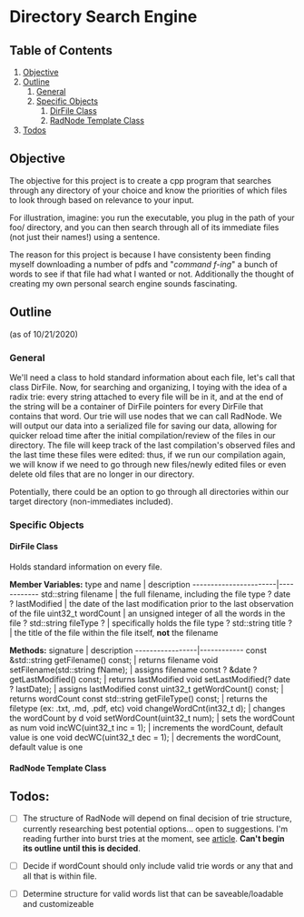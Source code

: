 # Directory Search Engine

## Table of Contents

1. [Objective](#objective)
1. [Outline](#outline)
    1. [General](#general)
    2. [Specific Objects](#specific_objects)
        1. [DirFile Class](#dirfile-class)
        2. [RadNode Template Class](#radnode-template-class)
2. [Todos](#Todos)

## Objective

The objective for this project is to create a cpp program that searches through any directory of your choice and know the priorities of which files to look through based on relevance to your input. 

For illustration, imagine: you run the executable, you plug in the path of your foo/ directory, and you can then search through all of its immediate files (not just their names!) using a sentence.  

The reason for this project is because I have consistenty been finding myself downloading a number of pdfs and "*command f-ing*" a bunch of words to see if that file had what I wanted or not.  Additionally the thought of creating my own personal search engine sounds fascinating.

## Outline 
(as of 10/21/2020)
### General
We'll need a class to hold standard information about each file, let's call that class DirFile.  Now, for searching and organizing, I toying with the idea of a radix trie: every string attached to every file will be in it, and at the end of the string will be a container of DirFile pointers for every DirFile that contains that word.  Our trie will use nodes that we can call RadNode.
We will output our data into a serialized file for saving our data, allowing for quicker reload time after the initial compilation/review of the files in our directory.  The file will keep track of the last compilation's observed files and the last time these files were edited: thus, if we run our compilation again, we will know if we need to go through new files/newly edited files or even delete old files that are no longer in our directory.

Potentially, there could be an option to go through all directories within our target directory (non-immediates included).

### Specific Objects

#### **DirFile Class**
Holds standard information on every file.

**Member Variables:**
type and name | description
-----------------------|------------
std::string filename | the full filename, including the file type
? date ? lastModified | the date of the last modification prior to the last observation of the file
uint32_t wordCount | an unsigned integer of all the words in the file
? std::string fileType ? | specifically holds the file type
? std::string title ? | the title of the file within the file itself, **not** the filename

**Methods:**
signature | description
-----------------|------------
const &std::string getFilename() const; | returns filename
void setFilename(std::string fName); | assigns filename
const ? &date ? getLastModified() const; | returns lastModified
void setLastModified(? date ? lastDate); | assigns lastModified
const uint32_t getWordCount() const; | returns wordCount
const std::string getFileType() const; | returns the filetype (ex: .txt, .md, .pdf, etc)
void changeWordCnt(int32_t d); | changes the wordCount by d
void setWordCount(uint32_t num); | sets the wordCount as num
void incWC(uint32_t inc = 1); | increments the wordCount, default value is one
void decWC(uint32_t dec = 1); | decrements the wordCount, default value is one


#### **RadNode Template Class**


## Todos:

- [ ] The structure of RadNode will depend on final decision of trie structure, currently researching best potential options... open to suggestions.  I'm reading further into burst tries at the moment, see [article](https://people.eng.unimelb.edu.au/jzobel/fulltext/acmtois02.pdf).  **Can't begin its outline until this is decided**.

- [ ] Decide if wordCount should only include valid trie words or any that and all that is within file.

- [ ] Determine structure for valid words list that can be saveable/loadable and customizeable
